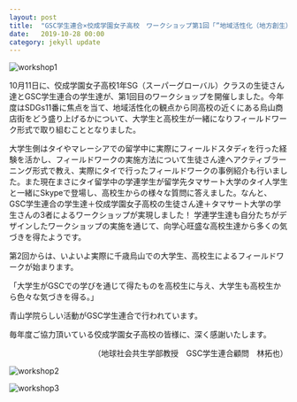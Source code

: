 ```yaml
---
layout: post
title:  "GSC学生連合×佼成学園女子高校　ワークショップ第1回「”地域活性化（地方創生）”とは」開催"
date:   2019-10-28 00:00
category: jekyll update
---
```


![workshop1](http://www.gsc.aoyama.ac.jp/assets/images/news/20191011_ws1.jpg)

10月11日に、佼成学園女子高校1年SG（スーパーグローバル）クラスの生徒さん達とGSC学生連合の学生達が、第1回目のワークショップを開催しました。今年度はSDGs11番に焦点を当て、地域活性化の観点から同高校の近くにある烏山商店街をどう盛り上げるかについて、大学生と高校生が一緒になりフィールドワーク形式で取り組むこととなりました。

大学生側はタイやマレーシアでの留学中に実際にフィールドスタディを行った経験を活かし、フィールドワークの実施方法について生徒さん達へアクティブラーニング形式で教え、実際にタイで行ったフィールドワークの事例紹介も行いました。また現在まさにタイ留学中の学連学生が留学先タマサート大学のタイ人学生と一緒にSkypeで登場し、高校生からの様々な質問に答えました。なんと、GSC学生連合の学生達＋佼成学園女子高校の生徒さん達＋タマサート大学の学生さんの3者によるワークショップが実現しました！
学連学生達も自分たちがデザインしたワークショップの実施を通じて、向学心旺盛な高校生達から多くの気づきを得たようです。

第2回からは、いよいよ実際に千歳烏山での大学生、高校生によるフィールドワークが始まります。

「大学生がGSCでの学びを通じて得たものを高校生に与え、大学生も高校生から色々な気づきを得る。」

青山学院らしい活動がGSC学生連合で行われています。

毎年度ご協力頂いている佼成学園女子高校の皆様に、深く感謝いたします。

<div style="text-align: right;">
（地球社会共生学部教授　GSC学生連合顧問　林拓也）
</div>

![workshop2](http://www.gsc.aoyama.ac.jp/assets/images/news/20191011_ws2.jpg)

![workshop3](http://www.gsc.aoyama.ac.jp/assets/images/news/20191011_ws3.jpg)


[jekyll-docs]: https://jekyllrb.com/docs/home
[jekyll-gh]:   https://github.com/jekyll/jekyll
[jekyll-talk]: https://talk.jekyllrb.com/
